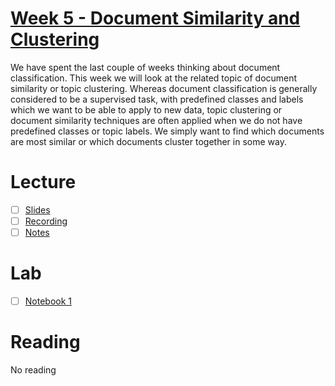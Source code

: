 # [Week 5 - Document Similarity and Clustering](https://canvas.sussex.ac.uk/courses/35030/pages/week-5-document-similarity-and-clustering)
We have spent the last couple of weeks thinking about document classification.  This week we will look at the related topic of document similarity or topic clustering.  Whereas document classification is generally considered to be a supervised task, with predefined classes and labels which we want to be able to apply to new data, topic clustering or document similarity techniques are often applied when we do not have predefined classes or topic labels.  We simply want to find which documents are most similar or which documents cluster together in some way.

# Lecture 
- [ ] [Slides](https://github.com/LukeBirkett/study-planner/blob/main/955G5_Applied_Natural_Language_Processing/weeks/week_5/files/Lec5.pdf)
- [ ] [Recording]()
- [ ] [Notes]()

# Lab
- [ ] [Notebook 1](https://github.com/LukeBirkett/study-planner/blob/main/955G5_Applied_Natural_Language_Processing/weeks/week_5/lab/Lab_5_1.ipynb)

# Reading
No reading


